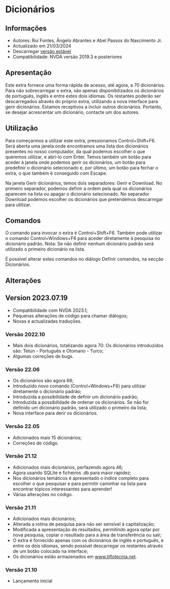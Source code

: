 # Dicionários


## Informações
* Autores: Rui Fontes, Ângelo Abrantes e Abel Passos do Nascimento Jr.
* Actualizado em 21/03/2024
* Descarregar [versão estável][1]
* Compatibilidade: NVDA versão 2019.3 e posteriores


## Apresentação
Este extra fornece uma forma rápida de acesso, até agora, a 70 dicionários.
Para não sobrecarregar o extra, são apenas disponibilizados os dicionários de português, inglês e entre estes dois idiomas.
Os restantes poderão ser descarregados através do próprio extra, utilizando a nova interface para gerir dicionários.
Estamos receptivos a incluir outros dicionários. Portanto, se desejar acrescentar um dicionário, contacte um dos autores.


## Utilização

Para começarmos a utilizar este extra, pressionamos Control+Shift+F6.
Será aberta uma janela onde encontramos uma lista dos dicionários presentes no nosso computador, da qual podemos escolher o que queremos utilizar, e abri-lo com Enter.
Temos também um botão para aceder à janela onde podemos gerir os dicionários, um botão para predefinir o dicionário selecionado e, por último, um botão para fechar o extra, o que também é conseguido com Escape.

Na janela Gerir dicionários, temos dois separadores: Gerir e Download.
No primeiro separador, podemos definir a ordem pela qual os dicionários aparecem na lista ou apagar o dicionário selecionado.
No separador Download podemos escolher os dicionários que pretendemos descarregar para utilizar.


## Comandos
O comando para invocar o extra é Control+Shift+F6.
Também pode utilizar o comando Control+Windows+F6 para aceder diretamente à pesquisa no dicionário padrão.
Nota: Se não definir nenhum dicionário padrão será utilizado o primeiro dicionário na lista.

É possível alterar estes comandos no diálogo Definir comandos, na secção Dicionários.


## Alterações


## Version 2023.07.19
* Compatibilidade com NVDA 2023.1;
* Pequenas alterações de código para chamar diálogos;
* Novas e actualizadas traduções.

### Versão 2022.10
* Mais dois dicionários, totalizando agora 70:
	Os dicionários introduzidos são: Tetun - Português e Otomano - Turco;
* Algumas correções de bugs.

### Versão 22.06
* Os dicionários são agora 68;
* Introduzido novo comando (Control+Windows+F6) para utilizar diretamente o dicionário padrão;
* Introduzida a possibilidade de definir um dicionário padrão;
* Introduzida a possibilidade de ordenar os dicionários. Se não for definido um dicionário padrão, será utilizado o primeiro da lista;
* Nova interface para derir os dicionários.

### Versão 22.05
* Adicionados mais 15 dicionários;
* Correções de código.

### Versão 21.12
* Adicionados mais dicionários, perfazendo agora 46;
* Agora usando SQLite e ficheiros .db para maior rapidez;
* Nos dicionários temáticos é apresentado o índice completo para escolher o que pesquisar e para permitir caminhar na lista para encontrar tópicos interessantes para aprender!
* Várias alterações no código.

### Versão 21.11
* Adicionados mais dicionários;
* Alterada a rotina de pesquisa para não ser sensível à capitalização;
* Modificada a apresentação de resultados, permitindo agora optar por nova pesquisa, copiar o resultado para a área de transferência ou sair;
* O extra é fornecido apenas com os dicionários de inglês e português, e entre os dois idiomas, sendo possível descarregar os restantes através de um botão colocado na interface;
* Os dicionários estão armazenados em www.tiflotecnia.net.

### Versão 21.10
* Lançamento inicial

[1]: https://github.com/ruifontes/Dictionaries/releases/download/2024.03.21/dictionaries-2024.03.21.nvda-addon
